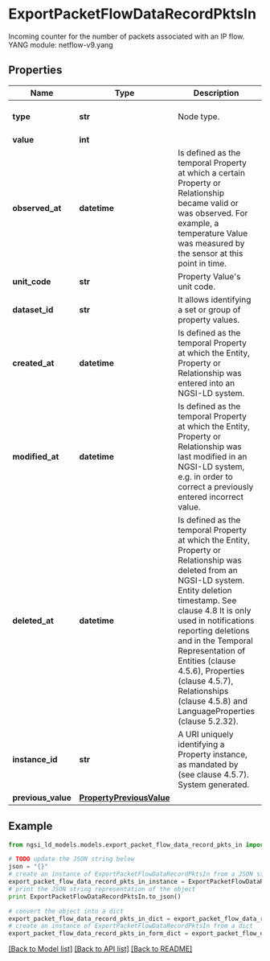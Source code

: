 # ExportPacketFlowDataRecordPktsIn

Incoming counter for the number of packets associated with an IP flow.  YANG module: netflow-v9.yang 

## Properties

Name | Type | Description | Notes
------------ | ------------- | ------------- | -------------
**type** | **str** | Node type.  | [optional] [default to 'Property']
**value** | **int** |  | 
**observed_at** | **datetime** | Is defined as the temporal Property at which a certain Property or Relationship became valid or was observed. For example, a temperature Value was measured by the sensor at this point in time.  | [optional] 
**unit_code** | **str** | Property Value&#39;s unit code.  | [optional] 
**dataset_id** | **str** | It allows identifying a set or group of property values.  | [optional] 
**created_at** | **datetime** | Is defined as the temporal Property at which the Entity, Property or Relationship was entered into an NGSI-LD system.  | [optional] [readonly] 
**modified_at** | **datetime** | Is defined as the temporal Property at which the Entity, Property or Relationship was last modified in an NGSI-LD system, e.g. in order to correct a previously entered incorrect value.  | [optional] [readonly] 
**deleted_at** | **datetime** | Is defined as the temporal Property at which the Entity, Property or Relationship was deleted from an NGSI-LD system.  Entity deletion timestamp. See clause 4.8 It is only used in notifications reporting deletions and in the Temporal Representation of Entities (clause 4.5.6), Properties (clause 4.5.7), Relationships (clause 4.5.8) and LanguageProperties (clause 5.2.32).  | [optional] [readonly] 
**instance_id** | **str** | A URI uniquely identifying a Property instance, as mandated by (see clause 4.5.7). System generated.  | [optional] [readonly] 
**previous_value** | [**PropertyPreviousValue**](PropertyPreviousValue.md) |  | [optional] 

## Example

```python
from ngsi_ld_models.models.export_packet_flow_data_record_pkts_in import ExportPacketFlowDataRecordPktsIn

# TODO update the JSON string below
json = "{}"
# create an instance of ExportPacketFlowDataRecordPktsIn from a JSON string
export_packet_flow_data_record_pkts_in_instance = ExportPacketFlowDataRecordPktsIn.from_json(json)
# print the JSON string representation of the object
print ExportPacketFlowDataRecordPktsIn.to_json()

# convert the object into a dict
export_packet_flow_data_record_pkts_in_dict = export_packet_flow_data_record_pkts_in_instance.to_dict()
# create an instance of ExportPacketFlowDataRecordPktsIn from a dict
export_packet_flow_data_record_pkts_in_form_dict = export_packet_flow_data_record_pkts_in.from_dict(export_packet_flow_data_record_pkts_in_dict)
```
[[Back to Model list]](../README.md#documentation-for-models) [[Back to API list]](../README.md#documentation-for-api-endpoints) [[Back to README]](../README.md)


